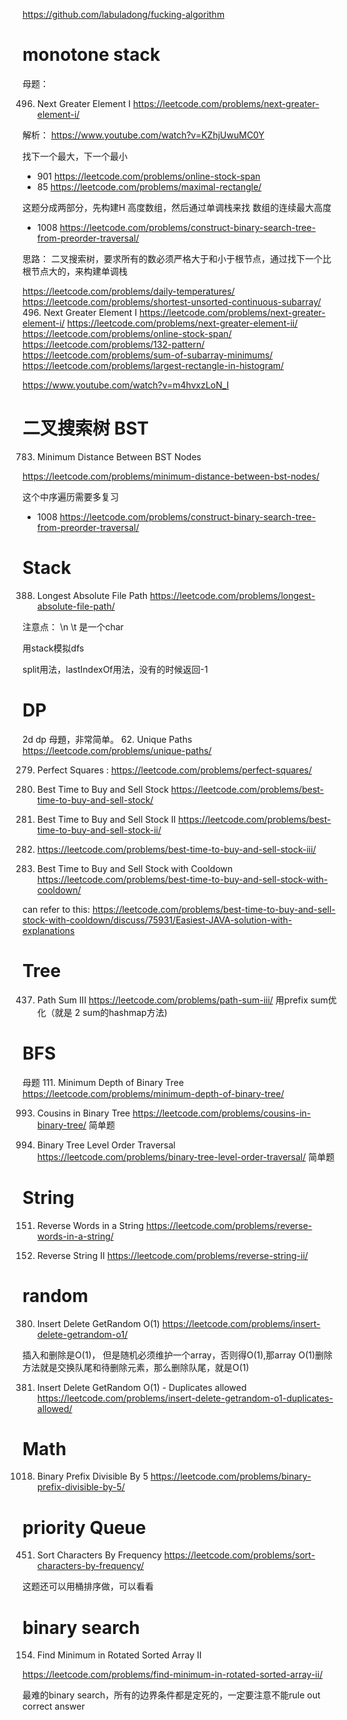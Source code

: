 https://github.com/labuladong/fucking-algorithm
# monotone stack
母题：

496. Next Greater Element I
https://leetcode.com/problems/next-greater-element-i/

解析：
https://www.youtube.com/watch?v=KZhjUwuMC0Y

找下一个最大，下一个最小

- 901 https://leetcode.com/problems/online-stock-span
- 85 https://leetcode.com/problems/maximal-rectangle/

这题分成两部分，先构建H 高度数组，然后通过单调栈来找 数组的连续最大高度

- 1008 https://leetcode.com/problems/construct-binary-search-tree-from-preorder-traversal/

思路： 二叉搜索树，要求所有的数必须严格大于和小于根节点，通过找下一个比根节点大的，来构建单调栈


https://leetcode.com/problems/daily-temperatures/
https://leetcode.com/problems/shortest-unsorted-continuous-subarray/
496. Next Greater Element I
https://leetcode.com/problems/next-greater-element-i/
https://leetcode.com/problems/next-greater-element-ii/
https://leetcode.com/problems/online-stock-span/
https://leetcode.com/problems/132-pattern/
https://leetcode.com/problems/sum-of-subarray-minimums/
https://leetcode.com/problems/largest-rectangle-in-histogram/

https://www.youtube.com/watch?v=m4hvxzLoN_I

# 二叉搜索树 BST
783. Minimum Distance Between BST Nodes

https://leetcode.com/problems/minimum-distance-between-bst-nodes/

这个中序遍历需要多复习


- 1008 https://leetcode.com/problems/construct-binary-search-tree-from-preorder-traversal/

# Stack
388. Longest Absolute File Path https://leetcode.com/problems/longest-absolute-file-path/

注意点： \n \t 是一个char

用stack模拟dfs

split用法，lastIndexOf用法，没有的时候返回-1

# DP
2d dp 母題，非常简单。
62. Unique Paths
https://leetcode.com/problems/unique-paths/


279. Perfect Squares : https://leetcode.com/problems/perfect-squares/

121. Best Time to Buy and Sell Stock
https://leetcode.com/problems/best-time-to-buy-and-sell-stock/

122. Best Time to Buy and Sell Stock II
https://leetcode.com/problems/best-time-to-buy-and-sell-stock-ii/

123. https://leetcode.com/problems/best-time-to-buy-and-sell-stock-iii/

309. Best Time to Buy and Sell Stock with Cooldown
https://leetcode.com/problems/best-time-to-buy-and-sell-stock-with-cooldown/

can refer to this:
https://leetcode.com/problems/best-time-to-buy-and-sell-stock-with-cooldown/discuss/75931/Easiest-JAVA-solution-with-explanations



# Tree
437. Path Sum III https://leetcode.com/problems/path-sum-iii/
用prefix sum优化（就是 2 sum的hashmap方法)



# BFS
母题
111. Minimum Depth of Binary Tree
https://leetcode.com/problems/minimum-depth-of-binary-tree/

993. Cousins in Binary Tree https://leetcode.com/problems/cousins-in-binary-tree/
简单题

102. Binary Tree Level Order Traversal https://leetcode.com/problems/binary-tree-level-order-traversal/
简单题

# String

151. Reverse Words in a String
https://leetcode.com/problems/reverse-words-in-a-string/

541. Reverse String II
https://leetcode.com/problems/reverse-string-ii/

# random
380. Insert Delete GetRandom O(1)
https://leetcode.com/problems/insert-delete-getrandom-o1/

插入和删除是O(1)， 但是随机必须维护一个array，否则得O(1),那array O(1)删除方法就是交换队尾和待删除元素，那么删除队尾，就是O(1)

381. Insert Delete GetRandom O(1) - Duplicates allowed
https://leetcode.com/problems/insert-delete-getrandom-o1-duplicates-allowed/

# Math
1018. Binary Prefix Divisible By 5
https://leetcode.com/problems/binary-prefix-divisible-by-5/

# priority Queue

451. Sort Characters By Frequency
https://leetcode.com/problems/sort-characters-by-frequency/

这题还可以用桶排序做，可以看看

# binary search
154. Find Minimum in Rotated Sorted Array II

https://leetcode.com/problems/find-minimum-in-rotated-sorted-array-ii/

最难的binary search，所有的边界条件都是定死的，一定要注意不能rule out correct answer

